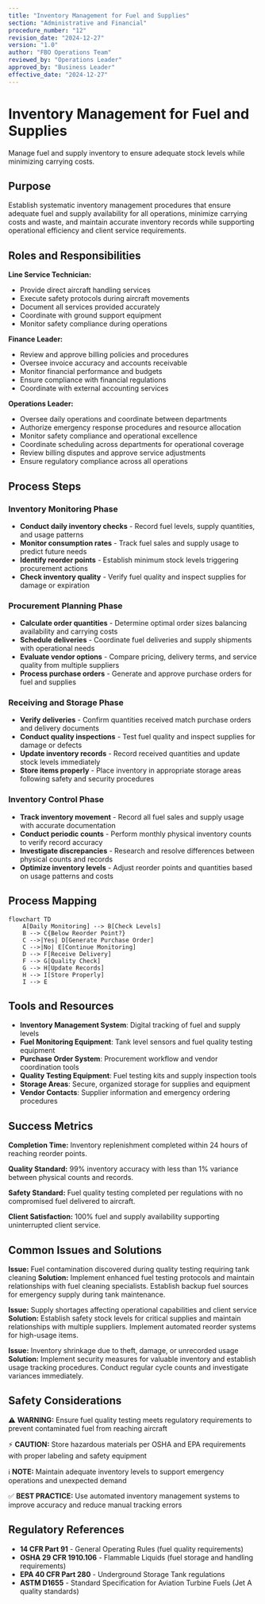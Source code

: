```yaml
---
title: "Inventory Management for Fuel and Supplies"
section: "Administrative and Financial"
procedure_number: "12"
revision_date: "2024-12-27"
version: "1.0"
author: "FBO Operations Team"
reviewed_by: "Operations Leader"
approved_by: "Business Leader"
effective_date: "2024-12-27"
---
```


# Inventory Management for Fuel and Supplies

Manage fuel and supply inventory to ensure adequate stock levels while minimizing carrying costs.

## Purpose

Establish systematic inventory management procedures that ensure adequate fuel and supply availability for all operations, minimize carrying costs and waste, and maintain accurate inventory records while supporting operational efficiency and client service requirements.

## Roles and Responsibilities

**Line Service Technician:**

- Provide direct aircraft handling services
- Execute safety protocols during aircraft movements
- Document all services provided accurately
- Coordinate with ground support equipment
- Monitor safety compliance during operations

**Finance Leader:**

- Review and approve billing policies and procedures
- Oversee invoice accuracy and accounts receivable
- Monitor financial performance and budgets
- Ensure compliance with financial regulations
- Coordinate with external accounting services

**Operations Leader:**

- Oversee daily operations and coordinate between departments
- Authorize emergency response procedures and resource allocation
- Monitor safety compliance and operational excellence
- Coordinate scheduling across departments for operational coverage
- Review billing disputes and approve service adjustments
- Ensure regulatory compliance across all operations
## Process Steps

### Inventory Monitoring Phase

- **Conduct daily inventory checks** - Record fuel levels, supply quantities, and usage patterns
- **Monitor consumption rates** - Track fuel sales and supply usage to predict future needs
- **Identify reorder points** - Establish minimum stock levels triggering procurement actions
- **Check inventory quality** - Verify fuel quality and inspect supplies for damage or expiration

### Procurement Planning Phase

- **Calculate order quantities** - Determine optimal order sizes balancing availability and carrying costs
- **Schedule deliveries** - Coordinate fuel deliveries and supply shipments with operational needs
- **Evaluate vendor options** - Compare pricing, delivery terms, and service quality from multiple suppliers
- **Process purchase orders** - Generate and approve purchase orders for fuel and supplies

### Receiving and Storage Phase

- **Verify deliveries** - Confirm quantities received match purchase orders and delivery documents
- **Conduct quality inspections** - Test fuel quality and inspect supplies for damage or defects
- **Update inventory records** - Record received quantities and update stock levels immediately
- **Store items properly** - Place inventory in appropriate storage areas following safety and security procedures

### Inventory Control Phase

- **Track inventory movement** - Record all fuel sales and supply usage with accurate documentation
- **Conduct periodic counts** - Perform monthly physical inventory counts to verify record accuracy
- **Investigate discrepancies** - Research and resolve differences between physical counts and records
- **Optimize inventory levels** - Adjust reorder points and quantities based on usage patterns and costs

## Process Mapping

```mermaid
flowchart TD
    A[Daily Monitoring] --> B[Check Levels]
    B --> C{Below Reorder Point?}
    C -->|Yes| D[Generate Purchase Order]
    C -->|No| E[Continue Monitoring]
    D --> F[Receive Delivery]
    F --> G[Quality Check]
    G --> H[Update Records]
    H --> I[Store Properly]
    I --> E
```

## Tools and Resources

- **Inventory Management System**: Digital tracking of fuel and supply levels
- **Fuel Monitoring Equipment**: Tank level sensors and fuel quality testing equipment
- **Purchase Order System**: Procurement workflow and vendor coordination tools
- **Quality Testing Equipment**: Fuel testing kits and supply inspection tools
- **Storage Areas**: Secure, organized storage for supplies and equipment
- **Vendor Contacts**: Supplier information and emergency ordering procedures

## Success Metrics

**Completion Time:** Inventory replenishment completed within 24 hours of reaching reorder points.

**Quality Standard:** 99% inventory accuracy with less than 1% variance between physical counts and records.

**Safety Standard:** Fuel quality testing completed per regulations with no compromised fuel delivered to aircraft.

**Client Satisfaction:** 100% fuel and supply availability supporting uninterrupted client service.

## Common Issues and Solutions

**Issue:** Fuel contamination discovered during quality testing requiring tank cleaning
**Solution:** Implement enhanced fuel testing protocols and maintain relationships with fuel cleaning specialists. Establish backup fuel sources for emergency supply during tank maintenance.

**Issue:** Supply shortages affecting operational capabilities and client service
**Solution:** Establish safety stock levels for critical supplies and maintain relationships with multiple suppliers. Implement automated reorder systems for high-usage items.

**Issue:** Inventory shrinkage due to theft, damage, or unrecorded usage
**Solution:** Implement security measures for valuable inventory and establish usage tracking procedures. Conduct regular cycle counts and investigate variances immediately.

## Safety Considerations

⚠️ **WARNING:** Ensure fuel quality testing meets regulatory requirements to prevent contaminated fuel from reaching aircraft



⚡ **CAUTION:** Store hazardous materials per OSHA and EPA requirements with proper labeling and safety equipment

ℹ️ **NOTE:** Maintain adequate inventory levels to support emergency operations and unexpected demand

✅ **BEST PRACTICE:** Use automated inventory management systems to improve accuracy and reduce manual tracking errors

## Regulatory References

- **14 CFR Part 91** - General Operating Rules (fuel quality requirements)
- **OSHA 29 CFR 1910.106** - Flammable Liquids (fuel storage and handling requirements)
- **EPA 40 CFR Part 280** - Underground Storage Tank regulations
- **ASTM D1655** - Standard Specification for Aviation Turbine Fuels (Jet A quality standards)
